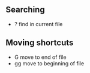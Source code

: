 ## Searching
* ? find in current file

## Moving shortcuts
* G move to end of file
* gg move to beginning of file